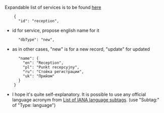 Expandable list of services is to be found [here](https://github.com/AdamGiergun/IfR-data/blob/main/data/services.json) 
```
    {
      "id": "reception",
```
 - id for service, propose english name for it
```
      "dbType": "new",
```
 - as in other cases, "new" is for a new record, "update" for updated   
```
      "name": {
        "en": "Reception",
        "pl": "Punkt recepcyjny",
        "ru": "Стойка регистрации",
        "uk": "Прийом"
      }
    }
```
   - I hope it's quite self-explanatory. It is possible to use any official language acronym from [List of IANA language subtags](https://www.iana.org/assignments/language-subtag-registry/language-subtag-registry).
     (use "Subtag:" of "Type: language")